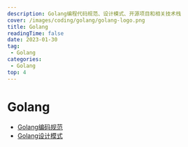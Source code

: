 ```yaml
---
description: Golang编程代码规范、设计模式、开源项目和相关技术栈
cover: /images/coding/golang/golang-logo.png
title: Golang
readingTime: false
date: 2023-01-30
tag:
 - Golang
categories:
 - Golang
top: 4
---
```


# Golang

* [Golang编码规范](./standards.md)
* [Golang设计模式](./design-patterns.md)
